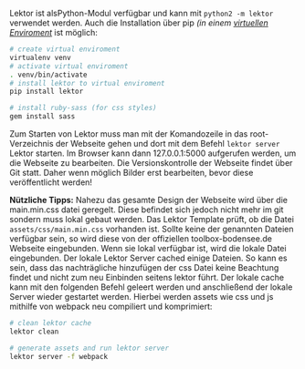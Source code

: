 Lektor ist alsPython-Modul verfügbar und kann mit ``python2 -m lektor`` verwendet werden.
Auch die Installation über pip *(in einem [virtuellen Enviroment](https://docs.python.org/3/tutorial/venv.html)* ist möglich:
```bash
# create virtual enviroment
virtualenv venv
# activate virtual enviroment
. venv/bin/activate
# install lektor to virtual enviroment
pip install lektor

# install ruby-sass (for css styles)
gem install sass
```

Zum Starten von Lektor muss man mit der Komandozeile in das root-Verzeichnis der Webseite gehen
und dort mit dem Befehl ``lektor server`` Lektor starten. Im Browser kann dann 127.0.0.1:5000 aufgerufen werden, um die Webseite zu bearbeiten. Die Versionskontrolle der Webseite findet über Git statt. Daher wenn möglich Bilder erst
bearbeiten, bevor diese veröffentlicht werden!

**Nützliche Tipps:**
Nahezu das gesamte Design der Webseite wird über die main.min.css datei geregelt. Diese befindet sich jedoch nicht mehr im git sondern muss lokal gebaut werden.
Das Lektor Template prüft, ob die Datei ``assets/css/main.min.css`` vorhanden ist. 
Sollte keine der genannten Dateien verfügbar sein, so wird diese von der offiziellen toolbox-bodensee.de Webseite eingebunden. Wenn sie lokal verfügbar ist, wird die lokale Datei eingebunden.
Der lokale Lektor Server cached einige Dateien. So kann es sein, dass das nachträgliche hinzufügen der css Datei keine Beachtung findet und nicht zum neu Einbinden seitens lektor führt.
Der lokale cache kann mit den folgenden Befehl geleert werden und anschließend der lokale Server wieder gestartet werden. Hierbei werden assets wie css und js mithilfe von webpack neu compiliert und komprimiert:
```bash
# clean lektor cache
lektor clean

# generate assets and run lektor server
lektor server -f webpack
```
